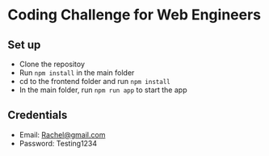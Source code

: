 # Coding Challenge for Web Engineers

## Set up
- Clone the repositoy
- Run `npm install` in the main folder
- cd to the frontend folder and run `npm install`
- In the main folder, run `npm run app` to start the app

## Credentials
- Email: Rachel@gmail.com
- Password: Testing1234
